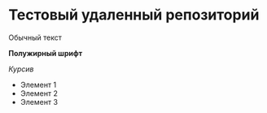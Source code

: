 # Тестовый удаленный репозиторий

Обычный текст

**Полужирный шрифт**

*Курсив*

* Элемент 1
* Элемент 2
* Элемент 3
